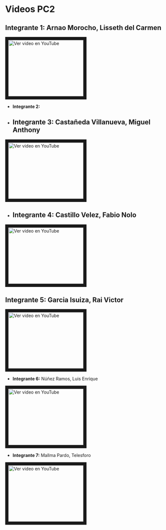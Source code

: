 # Videos PC2

## **Integrante 1:** Arnao Morocho, Lisseth del Carmen
<div>
  <a href="https://youtu.be/fkMEv00Tr48" target="_blank">
    <img src="https://i3.ytimg.com/vi/qE7oKJBIxws/maxresdefault.jpg" alt="Ver video en YouTube" width="240" height="180" border="10" />
  </a>
</div>

- **Integrante 2:**
- ## **Integrante 3:** Castañeda Villanueva, Miguel Anthony
<div>
  <a href="https://youtu.be/e6YXwPDKQxI" target="_blank">
    <img src="https://i3.ytimg.com/vi/e6YXwPDKQxI/maxresdefault.jpg" alt="Ver video en YouTube" width="240" height="180" border="10" />
  </a>
</div>


- ## **Integrante 4:** Castillo Velez, Fabio Nolo
<div>
  <a href="https://www.youtube.com/watch?v=y8gh1GzXkxA" target="_blank">
    <img src="https://i3.ytimg.com/vi/y8gh1GzXkxA/maxresdefault.jpg" alt="Ver video en YouTube" width="240" height="180" border="10" />
  </a>
</div>


## **Integrante 5:** Garcia Isuiza, Rai Victor
<div>
  <a href="https://youtu.be/R9NYqdAQ-6c" target="_blank">
    <img src="https://i3.ytimg.com/vi/R9NYqdAQ-6c/maxresdefault.jpg" alt="Ver video en YouTube" width="240" height="180" border="10" />
  </a>
</div>

- **Integrante 6:** Núñez Ramos, Luis Enrique
<div>
  <a href="https://youtu.be/a0I7DmQy984" target="_blank">
    <img src="https://i3.ytimg.com/vi/a0I7DmQy984/maxresdefault.jpg" alt="Ver video en YouTube" width="240" height="180" border="10" />
  </a>
</div>


- **Integrante 7:** Mallma Pardo, Telesforo
<div>
  <a href="https://youtu.be/CTIvRw9iTWc" target="_blank">
    <img src="https://i3.ytimg.com/vi/D4JXbOgEqhw/maxresdefault.jpg" alt="Ver video en YouTube" width="240" height="180" border="10" />
  </a>
</div>
